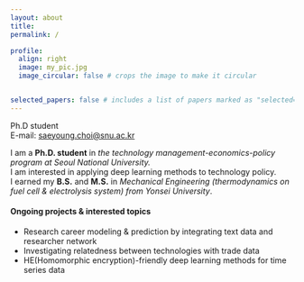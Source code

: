 ```yaml
---
layout: about
title: 
permalink: /

profile:
  align: right
  image: my_pic.jpg
  image_circular: false # crops the image to make it circular


selected_papers: false # includes a list of papers marked as "selected={true}"
---
```

Ph.D student \
E-mail: [saeyoung.choi@snu.ac.kr](saeyoung.choi@snu.ac.kr)

I am a **Ph.D. student** in *the technology management-economics-policy program at Seoul National University.* \
I am interested in applying deep learning methods to technology policy. \
I earned my **B.S.** and **M.S.** in *Mechanical Engineering (thermodynamics on fuel cell & electrolysis system) from Yonsei University*.

#### Ongoing projects & interested topics
- Research career modeling & prediction by integrating text data and researcher network
- Investigating relatedness between technologies with trade data
- HE(Homomorphic encryption)-friendly deep learning methods for time series data

